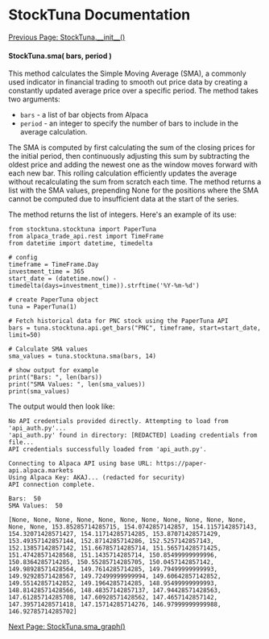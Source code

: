 # StockTuna Documentation

[Previous Page: StockTuna.\_\_init\_\_()](./__init__.md)

#### StockTuna.sma( bars, period )

This method calculates the Simple Moving Average (SMA), a commonly used indicator in financial trading to smooth out price data by creating a constantly updated average price over a specific period. The method takes two arguments:

- `bars` - a list of bar objects from Alpaca
- `period` - an integer to specify the number of bars to include in the average calculation.

The SMA is computed by first calculating the sum of the closing prices for the initial period, then continuously adjusting this sum by subtracting the oldest price and adding the newest one as the window moves forward with each new bar. This rolling calculation efficiently updates the average without recalculating the sum from scratch each time. The method returns a list with the SMA values, prepending None for the positions where the SMA cannot be computed due to insufficient data at the start of the series.

The method returns the list of integers. Here's an example of its use:

```commandline
from stocktuna.stocktuna import PaperTuna
from alpaca_trade_api.rest import TimeFrame
from datetime import datetime, timedelta

# config
timeframe = TimeFrame.Day
investment_time = 365
start_date = (datetime.now() - timedelta(days=investment_time)).strftime('%Y-%m-%d')

# create PaperTuna object
tuna = PaperTuna(1)

# Fetch historical data for PNC stock using the PaperTuna API
bars = tuna.stocktuna.api.get_bars("PNC", timeframe, start=start_date, limit=50)

# Calculate SMA values
sma_values = tuna.stocktuna.sma(bars, 14)

# show output for example
print("Bars: ", len(bars))
print("SMA Values: ", len(sma_values))
print(sma_values)
```

The output would then look like:

```commandline
No API credentials provided directly. Attempting to load from 'api_auth.py'...
'api_auth.py' found in directory: [REDACTED] Loading credentials from file...
API credentials successfully loaded from 'api_auth.py'.

Connecting to Alpaca API using base URL: https://paper-api.alpaca.markets
Using Alpaca Key: AKAJ... (redacted for security)
API connection complete.

Bars:  50
SMA Values:  50

[None, None, None, None, None, None, None, None, None, None, None, None, None, 153.85285714285715, 154.0742857142857, 154.1157142857143, 154.32071428571427, 154.11714285714285, 153.87071428571429, 153.49357142857144, 152.8714285714286, 152.5257142857143, 152.13857142857142, 151.66785714285714, 151.56571428571425, 151.47428571428568, 151.1435714285714, 150.85499999999996, 150.8364285714285, 150.55285714285705, 150.0457142857142, 149.98928571428564, 149.7614285714285, 149.79499999999993, 149.92928571428567, 149.72499999999994, 149.60642857142852, 149.55142857142852, 149.1964285714285, 148.95499999999993, 148.81428571428566, 148.48357142857137, 147.94428571428563, 147.61285714285708, 147.60928571428562, 147.4657142857142, 147.39571428571418, 147.15714285714276, 146.97999999999988, 146.92785714285702]
```

[Next Page: StockTuna.sma_graph()](./sma_graph.md)